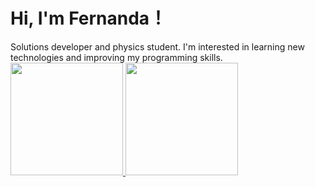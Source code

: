 <!-- Main Title -->
# Hi, I'm Fernanda！

<!-- About me-->
<div>
  Solutions developer and physics student. I'm interested in learning new technologies and improving my programming skills. 
</div>

<!-- Github stats-->
<div>
<a href="https://github.com/fernanda3lias">
<img loading="lazy" height="180em" src="https://github-readme-stats.vercel.app/api/top-langs/?username=fernanda3lias&layout=compact&langs_count=7&theme=dracula"/>
<img loading="lazy" height="180em" src="https://github-readme-stats.vercel.app/api?username=fernanda3lias&show_icons=true&theme=dracula&include_all_commits=true&count_private=true"/>
</div>

